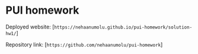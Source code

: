 # PUI homework

Deployed website: [`https://nehaanumolu.github.io/pui-homework/solution-hw1/`]

Repository link: [`https://github.com/nehaanumolu/pui-homework`]
